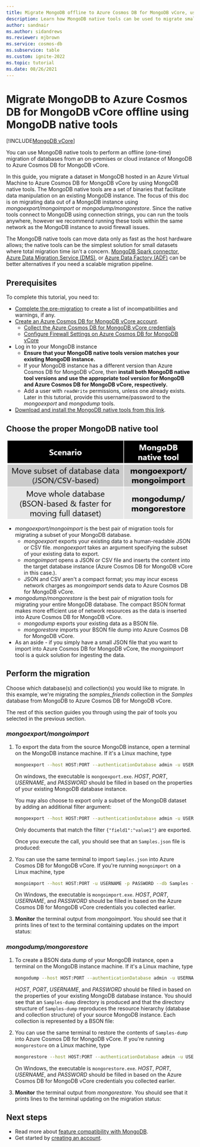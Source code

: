 ```yaml
---
title: Migrate MongoDB offline to Azure Cosmos DB for MongoDB vCore, using MongoDB native tools
description: Learn how MongoDB native tools can be used to migrate small datasets from MongoDB instances to Azure Cosmos DB for MongoDB vCore
author: sandnair
ms.author: sidandrews
ms.reviewer: mjbrown
ms.service: cosmos-db
ms.subservice: table
ms.custom: ignite-2022
ms.topic: tutorial
ms.date: 08/26/2021
---
```


# Migrate MongoDB to Azure Cosmos DB for MongoDB vCore offline using MongoDB native tools
[!INCLUDE[MongoDB vCore](../../includes/appliesto-mongodb-vcore.md)]


You can use MongoDB native tools to perform an offline (one-time) migration of databases from an on-premises or cloud instance of MongoDB to Azure Cosmos DB for MongoDB vCore.

In this guide, you migrate a dataset in MongoDB hosted in an Azure Virtual Machine to Azure Cosmos DB for MongoDB vCore by using MongoDB native tools. The MongoDB native tools are a set of binaries that facilitate data manipulation on an existing MongoDB instance. The focus of this doc is on migrating data out of a MongoDB instance using *mongoexport/mongoimport* or *mongodump/mongorestore*. Since the native tools connect to MongoDB using connection strings, you can run the tools anywhere, however we recommend running these tools within the same network as the MongoDB instance to avoid firewall issues. 

The MongoDB native tools can move data only as fast as the host hardware allows; the native tools can be the simplest solution for small datasets where total migration time isn't a concern. [MongoDB Spark connector](https://docs.mongodb.com/spark-connector/current/), [Azure Data Migration Service (DMS)](../../../dms/tutorial-mongodb-cosmos-db.md), or [Azure Data Factory (ADF)](../../../data-factory/connector-azure-cosmos-db-mongodb-api.md) can be better alternatives if you need a scalable migration pipeline.


## Prerequisites

To complete this tutorial, you need to:

* [Complete the pre-migration](../pre-migration-steps.md) to create a list of incompatibilities and warnings, if any.
* [Create an Azure Cosmos DB for MongoDB vCore account](./quickstart-portal.md#create-a-cluster).
    * [Collect the Azure Cosmos DB for MongoDB vCore credentials](./quickstart-portal.md#get-cluster-credentials)
    * [Configure Firewall Settings on Azure Cosmos DB for MongoDB vCore](./security.md#network-security-options)
* Log in to your MongoDB instance    
    * **Ensure that your MongoDB native tools version matches your existing MongoDB instance.**
    * If your MongoDB instance has a different version than Azure Cosmos DB for MongoDB vCore, then **install both MongoDB native tool versions and use the appropriate tool version for MongoDB and Azure Cosmos DB for MongoDB vCore, respectively.**
    * Add a user with `readWrite` permissions, unless one already exists. Later in this tutorial, provide this username/password to the *mongoexport* and *mongodump* tools.
* [Download and install the MongoDB native tools from this link](https://www.mongodb.com/try/download/database-tools).

## Choose the proper MongoDB native tool

![Diagram of selecting the best MongoDB native tool.](./media/tutorial-mongotools-cosmos-db/mongodb-native-tool-selection-table.png)

* *mongoexport/mongoimport* is the best pair of migration tools for migrating a subset of your MongoDB database.
    * *mongoexport* exports your existing data to a human-readable JSON or CSV file. *mongoexport* takes an argument specifying the subset of your existing data to export. 
    * *mongoimport* opens a JSON or CSV file and inserts the content into the target database instance (Azure Cosmos DB for MongoDB vCore in this case.). 
    * JSON and CSV aren't a compact format; you may incur excess network charges as *mongoimport* sends data to Azure Cosmos DB for MongoDB vCore.
* *mongodump/mongorestore* is the best pair of migration tools for migrating your entire MongoDB database. The compact BSON format makes more efficient use of network resources as the data is inserted into Azure Cosmos DB for MongoDB vCore.
    * *mongodump* exports your existing data as a BSON file.
    * *mongorestore* imports your BSON file dump into Azure Cosmos DB for MongoDB vCore.
* As an aside - if you simply have a small JSON file that you want to import into Azure Cosmos DB for MongoDB vCore, the *mongoimport* tool is a quick solution for ingesting the data.



## Perform the migration

Choose which database(s) and collection(s) you would like to migrate. In this example, we're migrating the *samples_friends* collection in the *Samples* database from MongoDB to Azure Cosmos DB for MongoDB vCore.

The rest of this section guides you through using the pair of tools you selected in the previous section.

### *mongoexport/mongoimport*

1. To export the data from the source MongoDB instance, open a terminal on the MongoDB instance machine. If it's a Linux machine, type

    ```bash
    mongoexport --host HOST:PORT --authenticationDatabase admin -u USERNAME -p PASSWORD --db Samples --collection samples_friends --out Samples.json
    ```

    On windows, the executable is `mongoexport.exe`. *HOST*, *PORT*, *USERNAME*, and *PASSWORD* should be filled in based on the properties of your existing MongoDB database instance. 
    
    You may also choose to export only a subset of the MongoDB dataset by adding an additional filter argument:
    
    ```bash
    mongoexport --host HOST:PORT --authenticationDatabase admin -u USERNAME -p PASSWORD --db Samples --collection samples_friends --out Samples.json --query '{"field1":"value1"}'
    ```

    Only documents that match the filter `{"field1":"value1"}` are exported.

    Once you execute the call, you should see that an `Samples.json` file is produced:


1. You can use the same terminal to import `Samples.json` into Azure Cosmos DB for MongoDB vCore. If you're running `mongoimport` on a Linux machine, type

    ```bash
    mongoimport --host HOST:PORT -u USERNAME -p PASSWORD --db Samples --collection importedQuery --ssl --type json --writeConcern="{w:0}" --file Samples.json
    ```

    On Windows, the executable is `mongoimport.exe`. *HOST*, *PORT*, *USERNAME*, and *PASSWORD* should be filled in based on the Azure Cosmos DB for MongoDB vCore credentials you collected earlier. 
1. **Monitor** the terminal output from *mongoimport*. You should see that it prints lines of text to the terminal containing updates on the import status:


### *mongodump/mongorestore*

1. To create a BSON data dump of your MongoDB instance, open a terminal on the MongoDB instance machine. If it's a Linux machine, type

    ```bash
    mongodump --host HOST:PORT --authenticationDatabase admin -u USERNAME -p PASSWORD --db Samples --collection samples_friends --out Samples-dump
    ```

    *HOST*, *PORT*, *USERNAME*, and *PASSWORD* should be filled in based on the properties of your existing MongoDB database instance. You should see that an `Samples-dump` directory is produced and that the directory structure of `Samples-dump` reproduces the resource hierarchy (database and collection structure) of your source MongoDB instance. Each collection is represented by a BSON file:

1. You can use the same terminal to restore the contents of `Samples-dump` into Azure Cosmos DB for MongoDB vCore. If you're running `mongorestore` on a Linux machine, type

    ```bash
    mongorestore --host HOST:PORT --authenticationDatabase admin -u USERNAME -p PASSWORD --db Samples --collection importedQuery --writeConcern="{w:0}" --ssl Samples-dump/Samples/samples_friends.bson
    ```

    On Windows, the executable is `mongorestore.exe`. *HOST*, *PORT*, *USERNAME*, and *PASSWORD* should be filled in based on the Azure Cosmos DB for MongoDB vCore credentials you collected earlier. 
1. **Monitor** the terminal output from *mongorestore*. You should see that it prints lines to the terminal updating on the migration status:


## Next steps

- Read more about [feature compatibility with MongoDB](compatibility.md).
- Get started by [creating an account](quickstart-portal.md).

